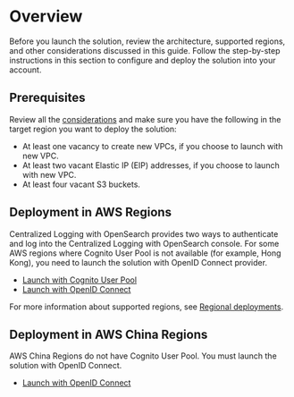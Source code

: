 # Overview

Before you launch the solution, review the architecture, supported regions, and other considerations discussed in this 
guide. Follow the step-by-step instructions in this section to configure and deploy the solution into your account.

## Prerequisites

Review all the [considerations](../considerations.md) and make sure you have the following in the target region you want to deploy the solution:

- At least one vacancy to create new VPCs, if you choose to launch with new VPC.
- At least two vacant Elastic IP (EIP) addresses, if you choose to launch with new VPC.
- At least four vacant S3 buckets.

## Deployment in AWS Regions

Centralized Logging with OpenSearch provides two ways to authenticate and log into the Centralized Logging with OpenSearch console. For some AWS regions where Cognito User Pool is not available (for example, Hong Kong), you need to launch the solution with OpenID Connect provider. 

* [Launch with Cognito User Pool](./with-cognito.md)
* [Launch with OpenID Connect](./with-oidc.md)

For more information about supported regions, see [Regional deployments](../considerations.md).

## Deployment in AWS China Regions

AWS China Regions do not have Cognito User Pool. You must launch the solution with OpenID Connect.

* [Launch with OpenID Connect](./with-oidc.md)
